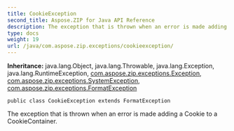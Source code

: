 ```yaml
---
title: CookieException
second_title: Aspose.ZIP for Java API Reference
description: The exception that is thrown when an error is made adding a Cookie to a CookieContainer.
type: docs
weight: 19
url: /java/com.aspose.zip.exceptions/cookieexception/
---
```


**Inheritance:**
java.lang.Object, java.lang.Throwable, java.lang.Exception, java.lang.RuntimeException, [com.aspose.zip.exceptions.Exception](../../com.aspose.zip.exceptions/exception), [com.aspose.zip.exceptions.SystemException](../../com.aspose.zip.exceptions/systemexception), [com.aspose.zip.exceptions.FormatException](../../com.aspose.zip.exceptions/formatexception)
```
public class CookieException extends FormatException
```

The exception that is thrown when an error is made adding a Cookie to a CookieContainer.
